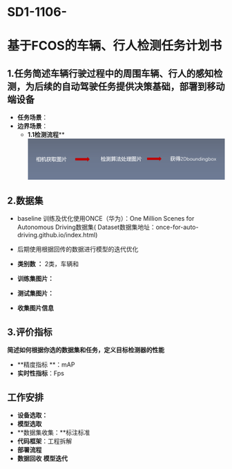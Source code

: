 # SD1-1106-

# 基于FCOS的车辆、行人检测任务计划书

## 1.任务简述车辆行驶过程中的周围车辆、行人的感知检测，为后续的自动驾驶任务提供决策基础，部署到移动端设备

- **任务场景**：
- **边界场景**：
  - **1.1检测流程****
    ![流程](imgs/检测流程.png)

## 2.数据集
- baseline 训练及优化使用ONCE（华为）：One Million Scenes for Autonomous Driving数据集( Dataset数据集地址：once-for-auto-driving.github.io/index.html)
- 后期使用根据回传的数据进行模型的迭代优化

- **类别数 ：** 2类，车辆和

- **训练集图片：**
- **测试集图片：**

- **收集图片信息**

## 3.评价指标

**简述如何根据你选的数据集和任务，定义目标检测器的性能**

- **精度指标 **：mAP
- **实时性指标**：Fps

## 工作安排

- **设备选取：**
- **模型选取**
- **数据集收集：**标注标准
- **代码框架**：工程拆解
- **部署流程**
- **数据回收** **模型迭代**


